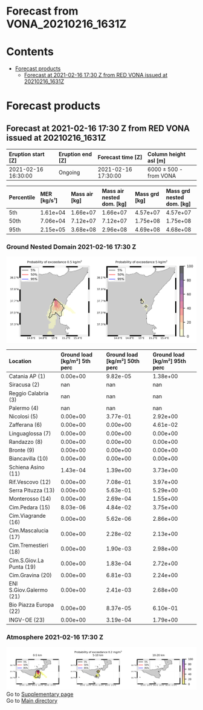 
Forecast from VONA_20210216_1631Z
=================================

Contents
========

* [Forecast products](#forecast-products)
	* [Forecast at 2021-02-16 17:30 Z from RED VONA issued at 20210216_1631Z](#forecast-at-2021-02-16-1730-z-from-red-vona-issued-at-20210216_1631z)

# Forecast products

## Forecast at 2021-02-16 17:30 Z from RED VONA issued at 20210216_1631Z
  

|Eruption start [Z]|Eruption end [Z]|Forecast time [Z]|Column height asl [m]|
| :--- | :--- | :--- | :--- |
|2021-02-16 16:30:00|Ongoing|2021-02-16 17:30:00|6000 ± 500 - from VONA|
  
  

|Percentile|MER [kg/s¹]|Mass air [kg]|Mass air nested dom. [kg]|Mass grd [kg]|Mass grd nested dom. [kg]|
| :--- | :--- | :--- | :--- | :--- | :--- |
|5th|1.61e+04|1.66e+07|1.66e+07|4.57e+07|4.57e+07|
|50th|7.06e+04|7.12e+07|7.12e+07|1.75e+08|1.75e+08|
|95th|2.15e+05|3.68e+08|2.96e+08|4.69e+08|4.68e+08|
  

### Ground Nested Domain 2021-02-16 17:30 Z
  
![](./figures/probability_grd_2021_02_16_1730_grid_1_1.png)  
  
  
  
  
  
  
  
  
  
  
  
  
  
  
  
  
  
  
  
  
  
  

|Location|Ground load [kg/m²] 5th perc|Ground load [kg/m²] 50th perc|Ground load [kg/m²] 95th perc|
| :--- | :--- | :--- | :--- |
|Catania AP (1)|0.00e+00|9.82e-05|1.38e+00|
|Siracusa (2)|nan|nan|nan|
|Reggio Calabria (3)|nan|nan|nan|
|Palermo (4)|nan|nan|nan|
|Nicolosi (5)|0.00e+00|3.77e-01|2.92e+00|
|Zafferana (6)|0.00e+00|0.00e+00|4.61e-02|
|Linguaglossa (7)|0.00e+00|0.00e+00|0.00e+00|
|Randazzo (8)|0.00e+00|0.00e+00|0.00e+00|
|Bronte (9)|0.00e+00|0.00e+00|0.00e+00|
|Biancavilla (10)|0.00e+00|0.00e+00|0.00e+00|
|Schiena Asino (11)|1.43e-04|1.39e+00|3.73e+00|
|Rif.Vescovo (12)|0.00e+00|7.08e-01|3.97e+00|
|Serra Pituzza (13)|0.00e+00|5.63e-01|5.29e+00|
|Monterosso (14)|0.00e+00|2.69e-04|1.55e+00|
|Cim.Pedara (15)|8.03e-06|4.84e-02|3.75e+00|
|Cim.Viagrande (16)|0.00e+00|5.62e-06|2.86e+00|
|Cim.Mascalucia (17)|0.00e+00|2.28e-02|2.13e+00|
|Cim.Tremestieri (18)|0.00e+00|1.90e-03|2.98e+00|
|Cim.S.Giov.La Punta (19)|0.00e+00|1.83e-04|2.72e+00|
|Cim.Gravina (20)|0.00e+00|6.81e-03|2.24e+00|
|ENI S.Giov.Galermo (21)|0.00e+00|2.41e-03|2.68e+00|
|Bio Piazza Europa (22)|0.00e+00|8.37e-05|6.10e-01|
|INGV-OE (23)|0.00e+00|3.19e-04|1.79e+00|
  

### Atmosphere 2021-02-16 17:30 Z
  
![](./figures/probability_air_2021_02_16_1730_grid_2_conclev_1_1.png)  
Go to [Supplementary page](Supplementary_page.md)  
Go to [Main directory](https://github.com/federicapardini/Real_time_ash_forecast)